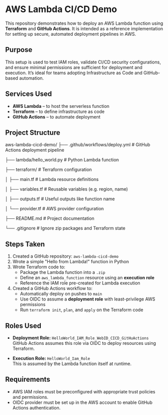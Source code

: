 # AWS Lambda CI/CD Demo
This repository demonstrates how to deploy an AWS Lambda function using **Terraform** and **GitHub Actions**. It is intended as a reference implementation for setting up secure, automated deployment pipelines in AWS.

## Purpose
This setup is used to test IAM roles, validate CI/CD security configurations, and ensure minimal permissions are sufficient for deployment and execution. It’s ideal for teams adopting Infrastructure as Code and GitHub-based automation.

## Services Used
- **AWS Lambda** – to host the serverless function
- **Terraform** – to define infrastructure as code
- **GitHub Actions** – to automate deployment

## Project Structure
aws-lambda-cicd-demo/
├── .github/workflows/deploy.yml # GitHub Actions deployment pipeline

├── lambda/hello_world.py # Python Lambda function

├── terraform/ # Terraform configuration

│ ├── main.tf # Lambda resource definitions

│ ├── variables.tf # Reusable variables (e.g. region, name)

│ ├── outputs.tf # Useful outputs like function name

│ └── provider.tf # AWS provider configuration

├── README.md # Project documentation

└── .gitignore # Ignore zip packages and Terraform state

## Steps Taken
1. Created a GitHub repository: `aws-lambda-cicd-demo`
2. Wrote a simple "Hello from Lambda!" function in Python
3. Wrote Terraform code to:
   - Package the Lambda function into a `.zip`
   - Define an `aws_lambda_function` resource using an **execution role**
   - Reference the IAM role pre-created for Lambda execution
4. Created a GitHub Actions workflow to:
   - Automatically deploy on pushes to `main`
   - Use OIDC to assume a **deployment role** with least-privilege AWS permissions
   - Run `terraform init`, `plan`, and `apply` on the Terraform code

## Roles Used
- **Deployment Role:** `HelloWorld_IAM_Role_WebID_CICD_GitHuActions`  
  GitHub Actions assumes this role via OIDC to deploy resources using Terraform.

- **Execution Role:** `HelloWorld_Iam_Role`  
  This is assumed by the Lambda function itself at runtime.

## Requirements
- AWS IAM roles must be preconfigured with appropriate trust policies and permissions.
- OIDC provider must be set up in the AWS account to enable GitHub Actions authentication.
